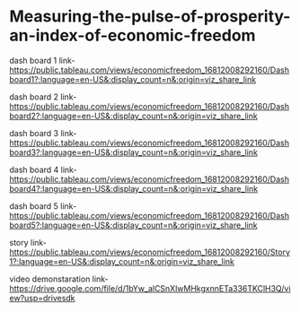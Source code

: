 # Measuring-the-pulse-of-prosperity-an-index-of-economic-freedom

dash board 1 link-https://public.tableau.com/views/economicfreedom_16812008292160/Dashboard1?:language=en-US&:display_count=n&:origin=viz_share_link


dash board 2 link-https://public.tableau.com/views/economicfreedom_16812008292160/Dashboard2?:language=en-US&:display_count=n&:origin=viz_share_link

dash board 3 link-https://public.tableau.com/views/economicfreedom_16812008292160/Dashboard3?:language=en-US&:display_count=n&:origin=viz_share_link

dash board 4 link-https://public.tableau.com/views/economicfreedom_16812008292160/Dashboard4?:language=en-US&:display_count=n&:origin=viz_share_link


dash board 5 link-https://public.tableau.com/views/economicfreedom_16812008292160/Dashboard5?:language=en-US&:display_count=n&:origin=viz_share_link






story link-https://public.tableau.com/views/economicfreedom_16812008292160/Story1?:language=en-US&:display_count=n&:origin=viz_share_link





video demonstaration link-https://drive.google.com/file/d/1bYw_alCSnXlwMHkgxnnETa336TKClH3Q/view?usp=drivesdk
